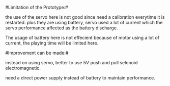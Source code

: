 #Limitation of the Prototype:#

the use of the servo here is not good since need a calibration everytime it is restarted. plus they are using battery, servo used a lot of current which the servo performance affected as the battery discharge.

The usage of battery here is not effecient because of motor using a lot of current, the playing time will be limited here.



#Improvement can be made:#

instead on using servo, better to use 5V push and pull selonoid electromagnetic.

need a direct power supply instead of battery to maintain performance.
